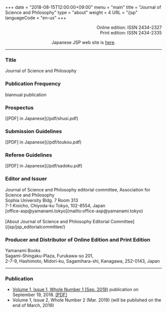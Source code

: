+++
date = "2018-08-15T12:00:00+09:00"
menu = "main"
title = "Journal of Science and Philosophy"
type = "about"
weight = 4
URL = "/jsp"
languageCode = "en-us"
+++

<p style="text-align: right">
Online edition: ISSN 2434-2327<br>
Print edition: ISSN 2434-2335
</p>
<p style="text-align: center">
Japanese JSP web site is <a href="/jsp/jsp_jp">here</a>.
</p>

---
<H3>Title</H3>
Journal of Science and Philosophy

<H3>Publication Frequency</H3>
biannual publication

<H3>Prospectus</H3>
[[PDF] in Japanese](/pdf/shusi.pdf)

<H3>Submission Guidelines</H3>
[[PDF] in Japanese](/pdf/toukou.pdf)

<H3>Referee Guidelines</H3>
[[PDF] in Japanese](/pdf/sadoku.pdf)

<H3>Editor and Issuer</H3>
Journal of Science and Philosophy editorial committee, Association for Science and Philosophy<br>
Sophia University Bldg. 7 Room 313<br>
7-1 Kioicho, Chiyoda-ku Tokyo, 102-8554, Japan<br>
[office-asp@yamanami.tokyo](mailto:office-asp@yamanami.tokyo)<br><br>
[About Journal of Science and Philosophy Editorial Committee](/jsp/jsp_editorialcommittee/)

<H3>Producer and Distributor of Online Edition and Print Edition</H3>
Yamanami Books<br>
Sagami-Shingaku-Plaza, Furukawa-so 201,<br>
2-7-9, Hashimoto, Midori-ku, Sagamihara-shi, Kanagawa, 252-0143, Japan

---
<H3>Publication</H3>

* [Volume 1, Issue 1, Whole Number 1 (Sep. 2018)](/jsp_contents/jsp_1_1/) publication on September 19, 2018. [[PDF]](/pdf/jsp/1/1/jsp1_1.pdf)
* Volume 1, Issue 2, Whole Number 2 (Mar. 2019) (will be published on the end of March, 2019)


<script type="application/ld+json">
{
	"@context": "http://schema.org",
	"@type": "CreativeWorkSeries",
	"name" : "Journal of Science and Philosophy",
	"alternateName" : "JSP",
	"issn" : ["2434-2327", "2434-2335"],
	"copyrightYear": "2018",
	"copyrightHolder": {
		"@type" : "Organization",
		"name" : "Journal of Science and Philosophy editorial committee, Association for Science and Philosophy",
		"email" : "office-asp@yamanami.tokyo",
		"logo" : "https://www.yamanami.tokyo/images/recentWorks/ASP_title_ol.svg",
		"publishingPrinciples" : "https://www.yamanami.tokyo/pdf/toukou.pdf",
		"address": {
			"@type": "PostalAddress",
			"addressLocality": "Tokyo, Japan",
			"postalCode": "102-8554",
			"streetAddress": "Sophia University Bldg. 7 Room 313, 7-1 Kioicho, Chiyoda-ku",
			"addressCountry" : "JP"
		}
	},
	"publisher" : {
		"@type" : "Organization",
		"name" : ["やまなみ書房", "Yamanami Books"]
	}
}
</script>
